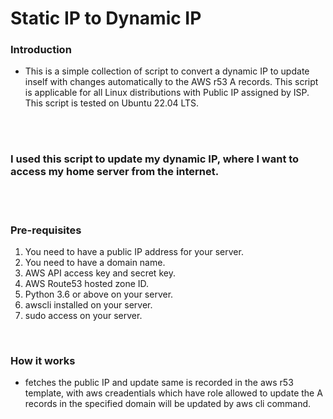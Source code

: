 # Static IP to Dynamic IP 

### Introduction
- This is a simple collection of script to convert a dynamic IP to update inself with changes automatically to the AWS r53 A records. This script is applicable for all Linux distributions with Public IP assigned by ISP. This script is tested on Ubuntu 22.04 LTS.
</br>

</br>

### I used this script to update my dynamic IP, where I want to access my home server from the internet.
</br>

</br>

### Pre-requisites
1. You need to have a public IP address for your server.
2. You need to have a domain name.
3. AWS API access key and secret key.
4. AWS Route53 hosted zone ID.
5. Python 3.6 or above on your server.
6. awscli installed on your server.
7. sudo access on your server.

</br>

### How it works
- fetches the public IP and update same is recorded in the aws r53 template,  with aws creadentials which have role allowed to update the A records in the specified domain will be updated by aws cli command.
